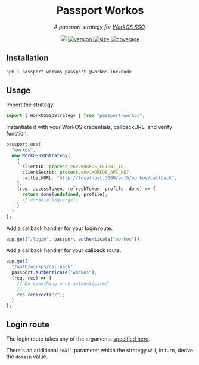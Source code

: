 <h1 align="center">Passport Workos</h1>
<p align="center"><i>A passport strategy for <a href="https://workos.com/docs/reference/sso">WorkOS SSO</a>.</i></p>

<p align="center">
  <img src="https://img.shields.io/github/checks-status/andyrichardson/passport-workos/master.svg" />
  <a href="https://npmjs.com/package/passport-workos">
    <img src="https://img.shields.io/npm/v/passport-workos.svg" alt="version" />
  </a>
  <a href="https://bundlephobia.com/result?p=passport-workos">
    <img src="https://img.shields.io/bundlephobia/minzip/passport-workos.svg" alt="size" />
  </a>
  <a href="https://codecov.io/gh/andyrichardson/passport-workos">
    <img src="https://img.shields.io/codecov/c/github/andyrichardson/passport-workos.svg" alt="coverage">
  </a>
</p>

## Installation

```sh
npm i passport-workos passport @workos-inc/node
```

## Usage

Import the strategy.

```ts
import { WorkOSSSOStrategy } from "passport-workos";
```

Instantiate it with your WorkOS credentials, callbackURL, and verify function.

```ts
passport.use(
  "workos",
  new WorkOSSSOStrategy(
    {
      clientID: process.env.WORKOS_CLIENT_ID,
      clientSecret: process.env.WORKOS_API_KEY,
      callbackURL: "http://localhost:3000/auth/workos/callback",
    },
    (req, accessToken, refreshToken, profile, done) => {
      return done(undefined, profile);
      // console.log(args);
    }
  )
);
```

Add a callback handler for your login route.

```ts
app.get("/login", passport.authenticate("workos"));
```

Add a callback handler for your callback route.

```ts
app.get(
  "/auth/workos/callback",
  passport.authenticate("workos"),
  (req, res) => {
    // Do something once authenticated
    // ..
    res.redirect("/");
  }
);
```

## Login route

The login route takes any of the arguments [specified here](https://workos.com/docs/reference/sso/authorize/get).

There's an additional `email` parameter which the strategy will, in turn, derive the `domain` value.
